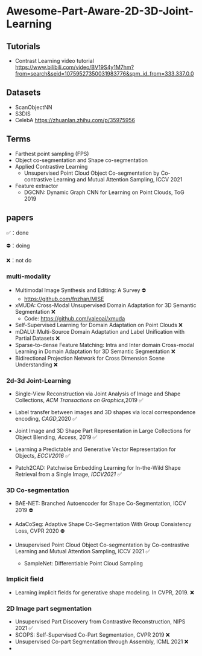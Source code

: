 # Awesome-Part-Aware-2D-3D-Joint-Learning

## Tutorials

* Contrast Learning video tutorial https://www.bilibili.com/video/BV19S4y1M7hm?from=search&seid=10759527350031983776&spm_id_from=333.337.0.0  

## Datasets

* ScanObjectNN 
* S3DIS
* CelebA https://zhuanlan.zhihu.com/p/35975956

## Terms

* Farthest point sampling (FPS)
* Object co-segmentation and Shape co-segmentation
* Applied Contrastive Learning
  * Unsupervised Point Cloud Object Co-segmentation by Co-contrastive Learning and Mutual Attention Sampling, ICCV 2021 
* Feature extractor
  * DGCNN: Dynamic Graph CNN for Learning on Point Clouds, ToG 2019

## papers

✅：done

⛔️：doing

❌：not do

### multi-modality
* Multimodal Image Synthesis and Editing: A Survey ⛔️
  * https://github.com/fnzhan/MISE  
* xMUDA: Cross-Modal Unsupervised Domain Adaptation for 3D Semantic Segmentation ❌
  * Code: https://github.com/valeoai/xmuda
* Self-Supervised Learning for Domain Adaptation on Point Clouds ❌
* mDALU: Multi-Source Domain Adaptation and Label Unification with Partial Datasets ❌
* Sparse-to-dense Feature Matching: Intra and Inter domain Cross-modal Learning in Domain Adaptation for 3D Semantic Segmentation ❌
* Bidirectional Projection Network for Cross Dimension Scene Understanding ❌



### 2d-3d Joint-Learning

* Single-View Reconstruction via Joint Analysis of Image and Shape Collections, *ACM Transactions on Graphics*,2019 ✅

* Label transfer between images and 3D shapes via local correspondence encoding, *CAGD*,2020 ✅

* Joint Image and 3D Shape Part Representation in Large Collections for Object Blending, *Access*, 2019 ✅

* Learning a Predictable and Generative Vector Representation for Objects, *ECCV2016* ✅

* Patch2CAD: Patchwise Embedding Learning for In-the-Wild Shape Retrieval from a Single Image, *ICCV2021* ✅

### 3D Co-segmentation

* BAE-NET: Branched Autoencoder for Shape Co-Segmentation, ICCV 2019 ⛔️
* AdaCoSeg: Adaptive Shape Co-Segmentation With Group Consistency Loss, CVPR 2020 ⛔️

* Unsupervised Point Cloud Object Co-segmentation by Co-contrastive Learning and Mutual Attention Sampling, ICCV 2021 ✅
  * SampleNet: Differentiable Point Cloud Sampling



### Implicit field

* Learning implicit fields for generative shape modeling. In CVPR, 2019. ❌

### 2D Image part segmentation

* Unsupervised Part Discovery from Contrastive Reconstruction, NIPS 2021 ✅
* SCOPS: Self-Supervised Co-Part Segmentation, CVPR 2019 ❌
* Unsupervised Co-part Segmentation through Assembly, ICML 2021 ❌
* 



